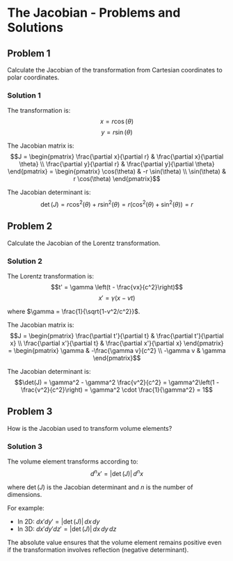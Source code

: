 # The Jacobian - Problems and Solutions

## Problem 1

Calculate the Jacobian of the transformation from Cartesian coordinates to polar coordinates.

### Solution 1

The transformation is:
$$x = r \cos(\theta)$$
$$y = r \sin(\theta)$$

The Jacobian matrix is:
$$J = \begin{pmatrix}
\frac{\partial x}{\partial r} & \frac{\partial x}{\partial \theta} \\
\frac{\partial y}{\partial r} & \frac{\partial y}{\partial \theta}
\end{pmatrix} = \begin{pmatrix}
\cos(\theta) & -r \sin(\theta) \\
\sin(\theta) & r \cos(\theta)
\end{pmatrix}$$

The Jacobian determinant is:
$$\det(J) = r \cos^2(\theta) + r \sin^2(\theta) = r(\cos^2(\theta) + \sin^2(\theta)) = r$$

## Problem 2

Calculate the Jacobian of the Lorentz transformation.

### Solution 2

The Lorentz transformation is:
$$t' = \gamma \left(t - \frac{vx}{c^2}\right)$$
$$x' = \gamma (x - vt)$$

where $\gamma = \frac{1}{\sqrt{1-v^2/c^2}}$.

The Jacobian matrix is:
$$J = \begin{pmatrix}
\frac{\partial t'}{\partial t} & \frac{\partial t'}{\partial x} \\
\frac{\partial x'}{\partial t} & \frac{\partial x'}{\partial x}
\end{pmatrix} = \begin{pmatrix}
\gamma & -\frac{\gamma v}{c^2} \\
-\gamma v & \gamma
\end{pmatrix}$$

The Jacobian determinant is:
$$\det(J) = \gamma^2 - \gamma^2 \frac{v^2}{c^2} = \gamma^2\left(1 - \frac{v^2}{c^2}\right) = \gamma^2 \cdot \frac{1}{\gamma^2} = 1$$

## Problem 3

How is the Jacobian used to transform volume elements?

### Solution 3

The volume element transforms according to:
$$d^n x' = |\det(J)| \, d^n x$$

where $\det(J)$ is the Jacobian determinant and $n$ is the number of dimensions.

For example:
- In 2D: $dx' dy' = |\det(J)| \, dx \, dy$
- In 3D: $dx' dy' dz' = |\det(J)| \, dx \, dy \, dz$

The absolute value ensures that the volume element remains positive even if the transformation involves reflection (negative determinant).